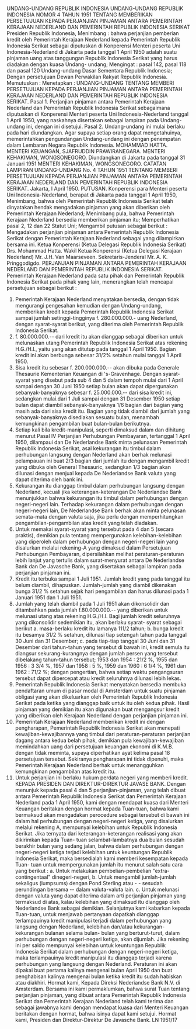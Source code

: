  UNDANG-UNDANG REPUBLIK INDONESIA UNDANG-UNDANG REPUBLIK INDONESIA NOMOR 4 TAHUN 1951 TENTANG MEMBERIKAN PERSETUJUAN KEPADA PERJANJIAN PINJAMAN ANTARA PEMERINTAH KERAJAAN NEDERLAND DAN PEMERINTAH REPUBLIK INDONESIA SERIKAT Presiden Republik Indonesia,
Menimbang :
 bahwa perjanjian pemberian kredit oleh Pemerintah Kerajaan Nederland kepada Pemerintah Republik Indonesia Serikat sebagai diputuskan di Konperensi Menteri peserta Uni Indonesia-Nederland di Jakarta pada tanggal 1 April 1950 adalah suatu pinjaman uang atas tanggungan Republik Indonesia Serikat yang harus diadakan dengan kuasa Undang- undang;
Mengingat :
 pasal 142, pasal 118 dan pasal 120 Undang-undang Dasar Sementara Republik Indonesia; Dengan persetujuan Dewan Perwakilan Rakyat Republik Indonesia. Memutuskan : Menetapkan : UNDANG-UNDANG TENTANG MEMBERI PERSETUJUAN KEPADA PERJANJIAN PINJAMAN ANTARA PEMERINTAH KERAJAAN NEDERLAND DAN PEMERINTAH REPUBLIK INDONESIA SERIKAT. Pasal 1. Perjanjian pinjaman antara Pemerintah Kerajaan Nederland dan Pemerintah Republik Indonesia Serikat sebagaimana diputuskan di Konperensi Menteri peserta Uni Indonesia-Nederland tanggal 1 April 1950, yang naskahnya disertakan sebagai lampiran pada Undang-undang ini, dengan ini disetujui. Pasal 2. Undang-undang ini mulai berlaku pada hari diundangkan. Agar supaya setiap orang dapat mengetahuinya, memerintahkan pengundangan Undang-undang ini dengan penempatan dalam Lembaran Negara Republik Indonesia. MOHAMMAD HATTA. MENTERI KEUANGAN, SJAFRUDDIN PRAWIRANEGARA. MENTERI KEHAKIMAN, WONGSONEGORO. Diundangkan di Jakarta pada tanggal 31 Januari 1951 MENTERI KEHAKIMAN, WONGSONEGORO. CATATAN LAMPIRAN UNDANG-UNDANG No. 4 TAHUN 1951 TENTANG MEMBERI PERSETUJUAN KEPADA PERJANJIAN PINJAMAN ANTARA PEMERINTAH KERAJAAN NEDERLAND DAN PEMERINTAH REPUBLIK INDONESIA SERIKAT. Jakarta, I April 1950. PUTUSAN. Konperensi para Menteri peserta Uni Indonesia-Nederland, berapat di Jakarta pada tanggal 1 April 1950, Menimbang, bahwa oleh Pemerintah Republik Indonesia Serikat telah dinyatakan hendak mengadakan pinjaman yang akan diberikan oleh Pemerintah Kerajaan Nederland; Menimbang pula, bahwa Pemerintah Kerajaan Nederland bersedia memberikan pinjaman itu; Memperhatikan pasal 2, 12 dan 22 Statut Uni; Mengambil putusan sebagai berikut : Mengadakan perjanjian pinjaman antara Pemerintah Republik Indonesia Serikat dengan Pemerintah Kerajaan Nederland sebagai yang dilampirkan bersama ini. Ketua Konperensi (Ketua Delegasi Republik Indonesia Serikat) Drs. Mohammad Hatta. Wakil Ketua Konperensi (Ketua Delegasi Kerajaan Nederland) Mr. J.H. Van Maarseveen. Sekretaris-Jenderal Mr. A. K. Pringgodigdo. PERJANJIAN PINJAMAN ANTARA PEMERINTAH KERAJAAN NEDERLAND DAN PEMERINTAH REPUBLIK INDONESIA SERIKAT. Pemerintah Kerajaan Nederland pada satu pihak dan Pemerintah Republik Indonesia Serikat pada pihak yang lain, menerangkan telah mencapai persetujuan sebagai berikut :
1. Pemerintah Kerajaan Nederland menyatakan bersedia, dengan tidak mengurangi pengesahan kemudian dengan Undang-undang, memberikan kredit kepada Pemerintah Republik Indonesia Serikat sampai jumlah setinggi-tingginya f.
280.000.000.- uang Nederland, dengan syarat-syarat berikut, yang diterima oleh Pemerintah Republik Indonesia Serikat.
2. f. 80.000.000.-- dari kredit itu akan dianggap sebagai diberikan untuk melunaskan utang Pemerintah Republik Indonesia Serikat atas rekening H.G./H.I., yaitu yang akan ditutup pada tanggal 1 April 1950. Bagian kredit ini akan berbunga sebesar 31/2% setahun mulai tanggal 1 April 1950.
3. Sisa kredit itu sebesar f. 200.000.000.-- akan dibuka pada Generale Thesaurie Kementerian Keuangan di 's-Gravenhage. Dengan syarat-syarat yang disebut pada sub 4 dan 5 dalam tempoh mulai dari 1 April sampai dengan 30 Juni 1950 setiap bulan akan dapat dipergunakan sebanyak-banyaknya sebesar f. 25.000.000.-- dari sisa kredit ini, sedangkan mulai.dari 1 Juli sampai dengan 31 Desember 1950 setiap bulan dapat diambil sebanyak-banyaknya 1/6 bagian dari bagian yang masih ada dari sisa kredit itu. Bagian yang tidak diambil dari jumlah yang sebanyak-banyaknya disediakan sesuatu bulan, menambah kemungkinan pengambilan buat bulan-bulan berikutnya.
4. Setiap kali bila kredit-manipulasi, seperti dimaksud dalam dan dihitung menurut Pasal IV Perjanjian Perhubungan Pembayaran, tertanggal 1 April 1950, dilampaui dan De Nederlandse Bank minta pelunasan Pemerintah Republik Indonesia Serikat, asal kekurangan itu timbul dalam perhubungan langsung dengan Nederland akan berhak melunasi pelampauan ini buat 2/3 bagian dari jumlah itu dengan mengambil kredit yang dibuka oleh General Thesauric, sedangkan 1/3 bagian akan dilunasi dengan menjual kepada De Nederiandse Bank valuta yang dapat diterima oleh bank ini.
5. Kekurangan itu dianggap timbul dalam perhubungan langsung dengan Nederland, kecuali jika keterangan-keterangan De Nederlandse Bank menunjukkan bahwa kekurangan itu timbul dalam perhubungan dengan negeri-negeri lain. Terhadap kekurangan dalam perhubungan dengan negeri-negeri lain, De Nederlandse Bank berhak akan minta pelunasan semata-mata dengan valuta saja, jika perlu dengan memperhitungkan pengambilan-pengambilan atas kredit yang telah diadakan.
6. Untuk memakai syarat-syarat yang tersebut pada 4 dan 5 (secara praktis), demikian pula tentang mempergunakan kelebihan-kelebihan yang diperoleh dalam perhubungan dengan negeri-negeri lain yang disalurkan melalui rekening-A yang dimaksud dalam Persetujuan Perhubungan Pembayaran, dipersilahkan melihat peraturan-peraturan lebih lanjut yang tertulis dalam surat-menyurat antara De Nederlandse Bank dan De Javasche Bank, yang disertakan sebagai lampiran pada perjanjian pinjaman ini.
7. Kredit itu terbuka sampai 1 Juli 1951. Jumlah kredit yang pada tanggal itu belum diambil, dihapuskan. Jumlah-jumlah yang diambil dikenakan bunga 31/2 % setahun sejak hari pengambilan dan harus dilunasi pada 1 Januari 1951 dan 1 Juli 1951.
8. Jumlah yang telah diambil pada 1 Juli 1951 akan dikonsolidir dan ditambahkan pada jumlah f.80.000.000.-- yang diberikan untuk melunasi utang atas rekening H.G./H.I. Bagi jumlah kredit seluruhnya yang dikonsolidir sedemikian itu, akan berlaku syarat- syarat sebagai berikut a. masa-berlaku kredit itu lamanya 111/2 tahun;
b. bunga kredit itu besamya 31/2 % setahun, dilunasi tiap setengah tahun pada tanggal 30 Juni dan 31 Desember;
c. pada tiap-tiap tanggal 30 Juni dan 31 Desember dari tahun-tahun yang tersebut di bawah ini, kredit semula itu diangsur sekurang-kurangnya dengan jumlah persen yang tersebut dibelakang tahun-tahun tersebut; 1953 dan 1954 : 21/2 %, 1955 dan 1956 : 3 3/4 %, 1957 dan 1958 : 5 %, 1959 dan 1960 : 6 1/4 %, 1961 dan 1962 : 71/2 %; dengan pengertian, bahwa setiap waktu pengangsuran tersebut dapat dipercepat atau kredit seluruhnya dilunasi lebih lekas.
9. Pemerintah Republik Indonesia Serikat menyatakan bersedia membuka pendaftaran umum di pasar modal di Amsterdam untuk suatu pinjaman obligasi yang akan dikeluarkan oleh Pemerintah Republik Indonesia Serikat pada ketika yang dianggap baik untuk itu oleh kedua pihak. Hasil pinjaman yang demikian itu akan digunakan buat mengangsur kredit yang diberikan oleh Kerajaan Nederland dengan perjanjian pinjaman ini.
10. Pemerintah Kerajaan Nederland memberikan kredit ini dengan pengharapan, Pemerintah Republik Indonesia Serikat akan menepati kewajiban-kewajibannya yang timbul dari peraturan-peraturan perjanjian dagang antara kedua belah pihak, demikian pula kewajiban-kewajiban memindahkan uang dari persetujuan keuangan ekonomi di K.M.B. dengan tidak meminta, supaya diperhatikan ayat kelima pasal 18 persetujuan tersebut. Sekiranya pengharapan ini tidak dipenuhi, maka Pemerintah Kerajaan Nederland berhak untuk menangguhkan kemungkinan pengambilan atas kredit itu.
11. Untuk perjanjian ini berlaku hukum perdata negeri yang memberi kredit. KEPADA PRESIDEN DAN DIREKTUR-DIREKTUR JAVASE BANK. Dengan menunjuk kepada pasal 4 dan 5 perjanjian-pinjaman, yang telah dibuat antara Pemerintah Republik Indonesia Serikat dan Pemerintah Kerajaan Nederland pada 1 April 1950, kami dengan mendapat kuasa dari Menteri Keuangan beritakan dengan hormat kepada Tuan-tuan, bahwa kami bermaksud akan mengadakan perocedure sebagai tersebut di bawah ini dalam hal perhubungan dengan negeri-negeri ketiga, yang disalurkan melalui rekening A, mempunyai kelebihan untuk Republik Indonesia Serikat. Jika ternyata dari keterangan-keterangan realisasi yang akan dikirimkan kepada Tuan- tuan selambat-lambatnya dua bulan sesudah berakhir bulan yang sedang jalan, bahwa dalam perhubungan dengan negeri-negeri ketiga terjadi kelebihan untuk keuntungan Republik Indonesia Serikat, maka bersedialah kami memberi kesempatan kepada Tuan- tuan untuk mempergunakan jumlah itu menurut salah satu cara yang berikut :
a. Untuk melakukan pembelian-pembelian "extra-contingentaal" dinegeri-negeri, b. Untuk mengambil jumlah-jumlah sekaligus (lumpsums) dengan Pond Sterling atau - - sesudah perundingan bersama -- dalam valuta-valuta lain.
c. Untuk melunasi dengan valuta yang dapat diterima dalam arti perjanjian pinjaman yang termaksud di atas, kalau kelebihan yang dimaksud itu dianggap oleh Nederlandse Bank sebagai demikian. Selanjutnya kami kabarkan kepada Tuan-tuan, untuk menjawab pertanyaan dapatkah dianggap terlampauinya kredit manipulasi terjadi dalam perhubungan yang langsung dengan Nederland, kelebihan dan/atau kekurangan-kekurangan bulanan selama bulan- bulan yang berturut-turut, dalam perhubungan dengan negeri-negeri ketiga, akan dijumlah. Jika rekening ini per saldo mempunyai kelebihan untuk keuntungan Republik Indonesia Serikat dalam perhubungan dengan negeri-negeri ketiga, maka terlampauinya kredit manipulasi itu dianggap terjadi karena perhubungan yang langsung dengan Nederland. Peraturan ini akan dipakai buat pertama kalinya mengenai bulan April 1950 dan buat penghabisan kalinya mengenai bulan ketika kredit itu sudah habiskan atau diakhiri. Hormat kami, Kepada Direksi Nederiandse Bank N.V. di Amsterdam. Bersama ini kami permaklumkan, bahwa surat Tuan tentang perjanjian pinjaman, yang dibuat antara Pemerintah Republik Indonesia Serikat dan Pemerintah Kerajaan Nederland telah kami terima dan sebagai jawabnya kami dengan mendapat kuasa dari Menteri Keuangan beritakan dengan hormat, bahwa isinya dapat kami setujui. Hormat kami, Presiden dan Direktur-Direktur De Javasche Bank. LN 1951/17